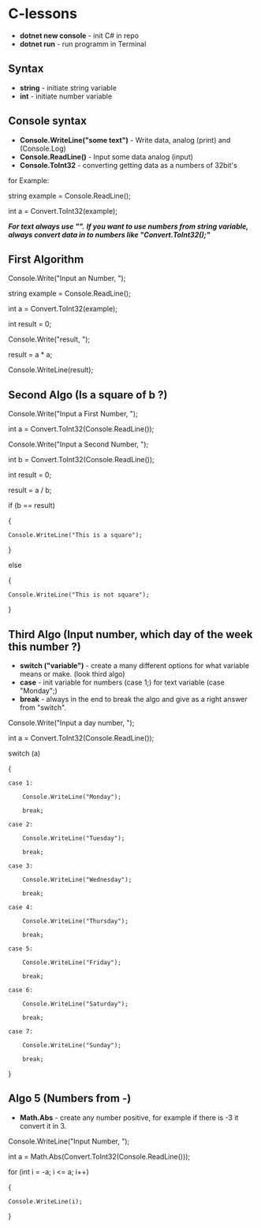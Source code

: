 # C-lessons

* **dotnet new console** - init C# in repo
* **dotnet run** - run programm in Terminal



## Syntax
* **string** - initiate string variable
* **int** - initiate number variable

## Console syntax
* **Console.WriteLine("some text")** - Write data, analog (print) and (Console.Log)
* **Console.ReadLine()** - Input some data analog (input)
* **Console.ToInt32** - converting getting data as a numbers of 32bit's 

for Example:

string example = Console.ReadLine();

int a = Convert.ToInt32(example);


_**For text always use "".**_
_**If you want to use numbers from string variable, always convert data in to numbers like "Convert.ToInt32();"**_



## First Algorithm

Console.Write("Input an Number, ");

string example = Console.ReadLine();

int a = Convert.ToInt32(example);

int result = 0;

Console.Write("result, ");

result = a * a;

Console.WriteLine(result);

## Second Algo (Is a square of b ?)

Console.Write("Input a First Number, ");

int a = Convert.ToInt32(Console.ReadLine());

Console.Write("Input a Second Number, ");

int b = Convert.ToInt32(Console.ReadLine());

int result = 0;

result = a / b;

if (b == result)

{

    Console.WriteLine("This is a square");

}

else

{

    Console.WriteLine("This is not square");

}

## Third Algo (Input number, which day of the week this number ?)

* **switch ("variable")** - create a many different options for what variable means or make. (look third algo)
* **case** - init variable for numbers (case 1;) for text variable (case "Monday";)
* **break** - always in the end to break the algo and give as a right answer from "switch".

Console.Write("Input a day number, ");

int a = Convert.ToInt32(Console.ReadLine());

switch (a)

{

    case 1:

        Console.WriteLine("Monday");

        break;

    case 2:

        Console.WriteLine("Tuesday");

        break;

    case 3:

        Console.WriteLine("Wednesday");

        break;

    case 4:

        Console.WriteLine("Thursday");

        break;

    case 5:

        Console.WriteLine("Friday");

        break;

    case 6:

        Console.WriteLine("Saturday");

        break;

    case 7:

        Console.WriteLine("Sunday");

        break;

}

## Algo 5 (Numbers from -)

* **Math.Abs** - create any number positive, for example if there is -3 it convert it in 3.

Console.WriteLine("Input Number, ");

int a = Math.Abs(Convert.ToInt32(Console.ReadLine()));

for (int i = -a; i <= a; i++)

{

    Console.WriteLine(i);

}

